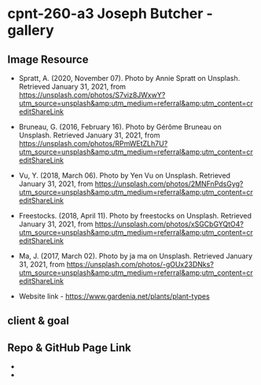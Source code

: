 # cpnt-260-a3 Joseph Butcher - gallery



## Image Resource

- Spratt, A. (2020, November 07). Photo by Annie Spratt on Unsplash. Retrieved January 31, 2021, from https://unsplash.com/photos/S7viz8JWxwY?utm_source=unsplash&amp;utm_medium=referral&amp;utm_content=creditShareLink

- Bruneau, G. (2016, February 16). Photo by Gérôme Bruneau on Unsplash. Retrieved January 31, 2021, from https://unsplash.com/photos/RPmWEtZLh7U?utm_source=unsplash&amp;utm_medium=referral&amp;utm_content=creditShareLink

- Vu, Y. (2018, March 06). Photo by Yen Vu on Unsplash. Retrieved January 31, 2021, from https://unsplash.com/photos/2MNFnPdsGyg?utm_source=unsplash&amp;utm_medium=referral&amp;utm_content=creditShareLink

- Freestocks. (2018, April 11). Photo by freestocks on Unsplash. Retrieved January 31, 2021, from https://unsplash.com/photos/xSGCbGYQtO4?utm_source=unsplash&amp;utm_medium=referral&amp;utm_content=creditShareLink

- Ma, J. (2017, March 02). Photo by ja ma on Unsplash. Retrieved January 31, 2021, from https://unsplash.com/photos/-gOUx23DNks?utm_source=unsplash&amp;utm_medium=referral&amp;utm_content=creditShareLink


- Website link - https://www.gardenia.net/plants/plant-types

## client & goal 

 

## Repo & GitHub Page Link

- 

- 